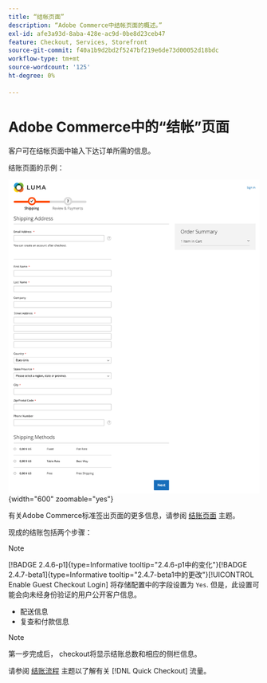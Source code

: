 ```yaml
---
title: “结帐页面”
description: “Adobe Commerce中结帐页面的概述。”
exl-id: afe3a93d-8aba-428e-ac9d-0be8d23ceb47
feature: Checkout, Services, Storefront
source-git-commit: f40a1b9d2bd2f5247bf219e6de73d00052d18bdc
workflow-type: tm+mt
source-wordcount: '125'
ht-degree: 0%

---
```


# Adobe Commerce中的“结帐”页面

客户可在结帐页面中输入下达订单所需的信息。

结账页面的示例：

![签出页面](assets/checkout-page.png){width="600" zoomable="yes"}

有关Adobe Commerce标准签出页面的更多信息，请参阅 [结账页面](https://docs.magento.com/user-guide/quick-tour/checkout-page.html) 主题。

现成的结账包括两个步骤：

>[!NOTE]
>
> [!BADGE 2.4.6-p1]{type=Informative tooltip="2.4.6-p1中的变化"}[!BADGE 2.4.7-beta1]{type=Informative tooltip="2.4.7-beta1中的更改"}[!UICONTROL Enable Guest Checkout Login] 将存储配置中的字段设置为 `Yes`. 但是，此设置可能会向未经身份验证的用户公开客户信息。

- 配送信息
- 复查和付款信息

>[!NOTE]
>
第一步完成后， checkout将显示结账总数和相应的侧栏信息。

请参阅 [结账流程](../quick-checkout/checkout-flow.md) 主题以了解有关 [!DNL Quick Checkout] 流量。
